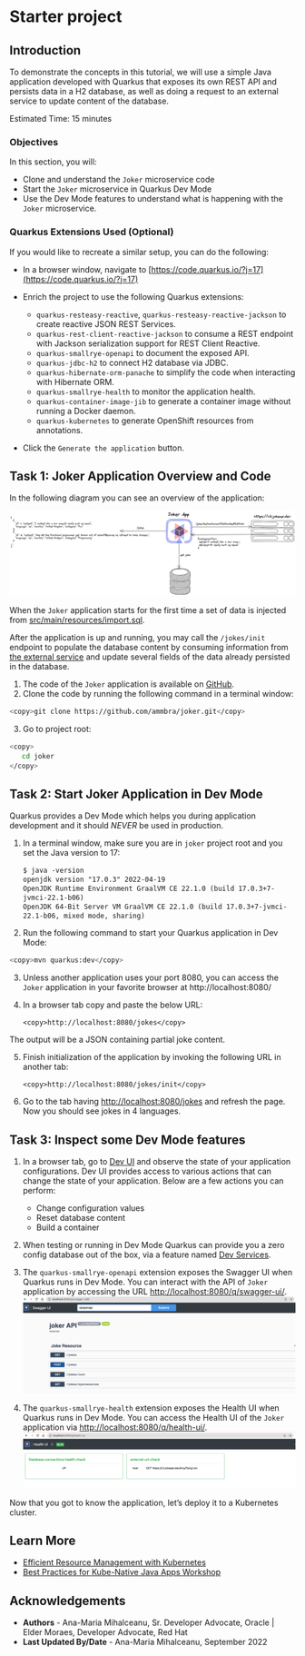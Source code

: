 # Starter project

## Introduction

To demonstrate the concepts in this tutorial, we will use a simple Java application developed with Quarkus that exposes its own REST API and persists data in a H2 database, as well as doing a request to an external service to update content of the database.

Estimated Time: 15 minutes

### Objectives

In this section, you will:
* Clone and understand the `Joker` microservice code
* Start the `Joker` microservice in Quarkus Dev Mode
* Use the Dev Mode features to understand what is happening with the `Joker` microservice.

### Quarkus Extensions Used (Optional)
If you would like to recreate a similar setup, you can do the following:

* In a browser window, navigate to [https://code.quarkus.io/?j=17](https://code.quarkus.io/?j=17)
* Enrich the project to use the following Quarkus extensions:

    * `quarkus-resteasy-reactive`, `quarkus-resteasy-reactive-jackson` to create reactive JSON REST Services.
    * `quarkus-rest-client-reactive-jackson` to consume a REST endpoint with Jackson serialization support for REST Client Reactive.
    * `quarkus-smallrye-openapi` to document the exposed API.
    * `quarkus-jdbc-h2` to connect H2 database via JDBC.
    * `quarkus-hibernate-orm-panache` to simplify the code when interacting with Hibernate ORM.
    * `quarkus-smallrye-health` to monitor the application health.
    * `quarkus-container-image-jib` to generate a container image without running a Docker daemon.
    * `quarkus-kubernetes` to generate OpenShift resources from annotations.
* Click the `Generate the application` button.


## Task 1: Joker Application Overview and Code

In the following diagram you can see an overview of the application:

![Joker Application Architecture Overview](images/efficient-app.png)

When the `Joker` application starts for the first time a set of data is injected from [src/main/resources/import.sql](https://github.com/ammbra/joker/blob/c407e0b1fe03729fa1f345afd19abc290e78fef3/src/main/resources/import.sqls).

After the application is up and running, you may call the `/jokes/init` endpoint to populate the database content by consuming information from [the external service](https://v2.jokeapi.dev) and update several fields of the data already persisted in the database.

1. The code of the `Joker` application is available on [GitHub](https://github.com/ammbra/joker.git).
2. Clone the code by running the following command in a terminal window:

```bash
<copy>git clone https://github.com/ammbra/joker.git</copy>
```

3. Go to project root:

```bash
<copy>
   cd joker
</copy>
```


## Task 2: Start Joker Application in Dev Mode

Quarkus provides a Dev Mode which helps you during application development and it should *NEVER* be used in production.

1. In a terminal window, make sure you are in `joker` project root and you set the Java version to 17:

   ```shell
   $ java -version
   openjdk version "17.0.3" 2022-04-19
   OpenJDK Runtime Environment GraalVM CE 22.1.0 (build 17.0.3+7-jvmci-22.1-b06)
   OpenJDK 64-Bit Server VM GraalVM CE 22.1.0 (build 17.0.3+7-jvmci-22.1-b06, mixed mode, sharing)
   ```

2. Run the following command to start your Quarkus application in Dev Mode:

```bash
<copy>mvn quarkus:dev</copy>
```

3. Unless another application uses your port 8080, you can access the `Joker` application in your favorite browser at http://localhost:8080/
4. In a browser tab copy and paste the below URL:

   ```
   <copy>http://localhost:8080/jokes</copy>
   ```
The output will be a JSON containing partial joke content.

5. Finish initialization of the application by invoking the following URL in another tab:

   ```
   <copy>http://localhost:8080/jokes/init</copy>
   ```
   
6. Go to the tab having [http://localhost:8080/jokes](http://localhost:8080/jokes) and refresh the page. Now you should see jokes in 4 languages.

## Task 3: Inspect some Dev Mode features

1. In a browser tab, go to [Dev UI](http://localhost:8080/q/dev/) and observe the state of your application configurations.
   Dev UI provides access to various actions that can change the state of your application.
Below are a few actions you can perform:
   * Change configuration values
   * Reset database content 
   * Build a container


2. When testing or running in Dev Mode Quarkus can provide you a zero config database out of the box, via a feature named [Dev Services](https://quarkus.io/guides/datasource#dev-services). 

3. The `quarkus-smallrye-openapi` extension exposes the Swagger UI when Quarkus runs in Dev Mode. 
You can interact with the API of `Joker` application by accessing the URL [http://localhost:8080/q/swagger-ui/](http://localhost:8080/q/swagger-ui/).
![Joker Application Swagger UI in Dev Mode](images/swaggerui.png)

4. The `quarkus-smallrye-health` extension exposes the Health UI when Quarkus runs in Dev Mode. You can access the Health UI of the `Joker` application via [http://localhost:8080/q/health-ui/](http://localhost:8080/q/health-ui/).
![Joker Application Health UI in Dev Mode](images/healthui.png)


Now that you got to know the application, let’s deploy it to a Kubernetes cluster.

## Learn More

* [Efficient Resource Management with Kubernetes](https:dn.dev/kube-dev-practices)
* [Best Practices for Kube-Native Java Apps Workshop](https://redhat-scholars.github.io/kube-native-java-apps)

## Acknowledgements
* **Authors** - Ana-Maria Mihalceanu, Sr. Developer Advocate, Oracle | Elder Moraes, Developer Advocate, Red Hat
* **Last Updated By/Date** - Ana-Maria Mihalceanu,  September 2022